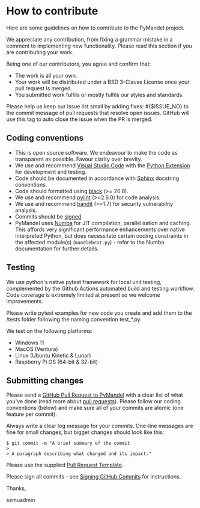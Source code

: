 # How to contribute

Here are some guidelines on how to contribute to the PyMandel project.

We appreciate any contribution, from fixing a grammar mistake in a comment to implementing new functionality. Please read this section if you are contributing your work.

Being one of our contributors, you agree and confirm that:

* The work is all your own.
* Your work will be distributed under a BSD 3-Clause License once your pull request is merged.
* You submitted work fulfils or mostly fulfils our styles and standards.

Please help us keep our issue list small by adding fixes: #{$ISSUE_NO} to the commit message of pull requests that resolve open issues. GitHub will use this tag to auto close the issue when the PR is merged.

## Coding conventions

* This is open source software. We endeavour to make the code as transparent as possible. Favour clarity over brevity.
* We use and recommend [Visual Studio Code](https://code.visualstudio.com/) with the [Python Extension](https://marketplace.visualstudio.com/items?itemName=ms-python.python) for development and testing.
* Code should be documented in accordance with [Sphinx](https://www.sphinx-doc.org/en/master/) docstring conventions.
* Code should formatted using [black](https://pypi.org/project/black/) (>= 20.8).
* We use and recommend [pylint](https://pypi.org/project/pylint/) (>=2.6.0) for code analysis.
* We use and recommend [bandit](https://pypi.org/project/bandit/) (>=1.7) for security vulnerability analysis.
* Commits should be [signed](https://docs.github.com/en/authentication/managing-commit-signature-verification/signing-commits).
* PyMandel uses [Numba](http://numba.pydata.org/) for JIT compilation, parallelisation and caching. This affords very significant
performance enhancements over native interpreted Python, but does necessitate certain coding constraints in the affected module(s) (`mandlebrot.py`) - refer to the Numba documentation for further details.

## Testing

We use python's native pytest framework for local unit testing, complemented by the Github Actions automated build and testing workflow. Code coverage is extremely limited at present so we welcome improvements.

Please write pytest examples for new code you create and add them to the /tests folder following the naming convention test_*.py.

We test on the following platforms:
* Windows 11
* MacOS (Ventura)
* Linux (Ubuntu Kinetic & Lunar)
* Raspberry Pi OS (64-bit & 32-bit)

## Submitting changes

Please send a [GitHub Pull Request to PyMandel](https://github.com/semuconsulting/PyMandel/pulls) with a clear list of what you've done (read more about [pull requests](https://docs.github.com/en/free-pro-team@latest/github/collaborating-with-issues-and-pull-requests/about-pull-requests)). Please follow our coding conventions (below) and make sure all of your commits are atomic (one feature per commit).

Always write a clear log message for your commits. One-line messages are fine for small changes, but bigger changes should look like this:

    $ git commit -m "A brief summary of the commit
    > 
    > A paragraph describing what changed and its impact."

Please use the supplied [Pull Request Template](https://github.com/semuconsulting/pymandel/blob/master/.github/pull_request_template.md).

Please sign all commits - see [Signing GitHub Commits](https://docs.github.com/en/authentication/managing-commit-signature-verification/signing-commits) for instructions.


Thanks,

semuadmin
